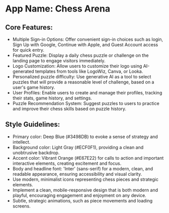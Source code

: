 # **App Name**: Chess Arena

## Core Features:

- Multiple Sign-in Options: Offer convenient sign-in choices such as login, Sign Up with Google, Continue with Apple, and Guest Account access for quick entry.
- Featured Puzzle: Display a daily chess puzzle or challenge on the landing page to engage visitors immediately.
- Logo Customization: Allow users to customize their logo using AI-generated templates from tools like LogoWiz, Canva, or Looka.
- Personalized puzzle difficulty: Use generative AI as a tool to select puzzles that will provide a reasonable level of challenge, based on a user's game history.
- User Profiles: Enable users to create and manage their profiles, tracking their stats, game history, and settings.
- Puzzle Recommendation System: Suggest puzzles to users to practice and improve their chess skills based on puzzle history.

## Style Guidelines:

- Primary color: Deep Blue (#3498DB) to evoke a sense of strategy and intellect.
- Background color: Light Gray (#ECF0F1), providing a clean and unobtrusive backdrop.
- Accent color: Vibrant Orange (#E67E22) for calls to action and important interactive elements, creating excitement and focus.
- Body and headline font: 'Inter' (sans-serif) for a modern, clean, and readable appearance, ensuring accessibility and visual clarity.
- Use modern, minimalist icons representing chess pieces and strategic elements.
- Implement a clean, mobile-responsive design that is both modern and playful, encouraging engagement and enjoyment on any device.
- Subtle, strategic animations, such as piece movements and loading screens.